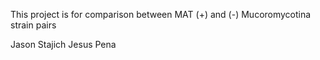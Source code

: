 This project is for comparison between MAT (+) and (-) Mucoromycotina strain pairs

Jason Stajich
Jesus Pena
